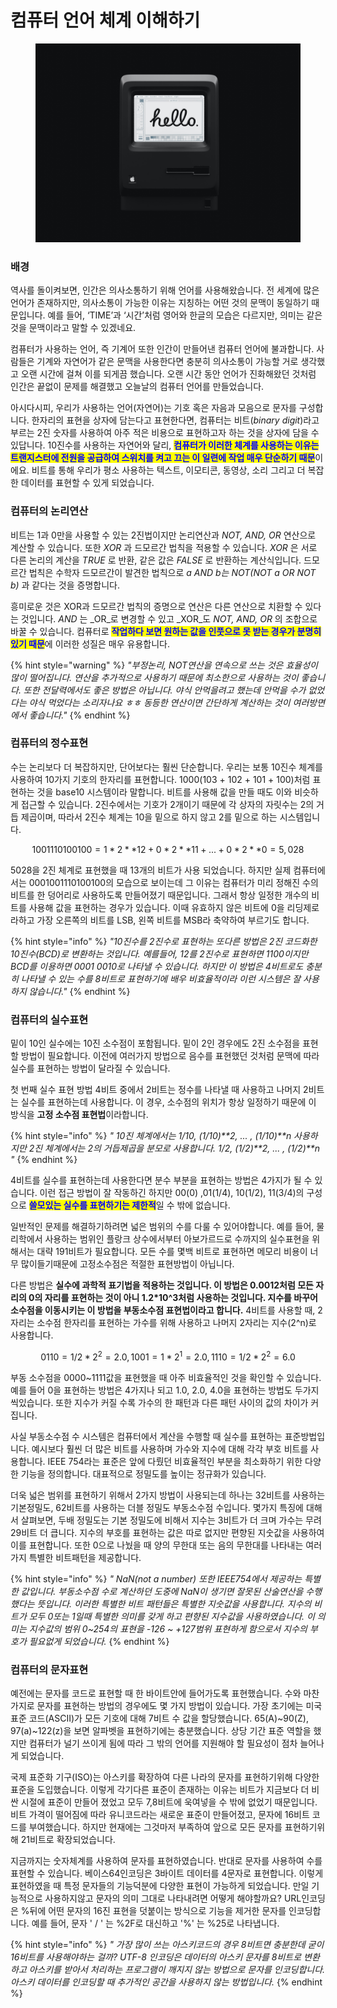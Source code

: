 # 컴퓨터 언어 체계 이해하기



<figure><img src="../../.gitbook/assets/mac.jpeg" alt=""><figcaption></figcaption></figure>





### 배경 <a href="#undefined" id="undefined"></a>

역사를 돌이켜보면, 인간은 의사소통하기 위해 언어를 사용해왔습니다. 전 세계에 많은 언어가 존재하지만, 의사소통이 가능한 이유는 지칭하는 어떤 것의 문맥이 동일하기 때문입니다. 예를 들어, ‘TIME’과 ‘시간’처럼 영어와 한글의 모습은 다르지만, 의미는 같은 것을 문맥이라고 말할 수 있겠네요.&#x20;

컴퓨터가 사용하는 언어, 즉 기계어 또한 인간이 만들어낸 컴퓨터 언어에 불과합니다. 사람들은 기계와 자연어가 같은 문맥을 사용한다면 충분히 의사소통이 가능할 거로 생각했고 오랜 시간에 걸쳐 이를 되게끔 했습니다. 오랜 시간 동안 언어가 진화해왔던 것처럼 인간은 끝없이 문제를 해결했고 오늘날의 컴퓨터 언어를 만들었습니다.

아시다시피, 우리가 사용하는 언어(자연어)는 기호 혹은 자음과 모음으로 문자를 구성합니다. 한자리의 표현을 상자에 담는다고 표현한다면, 컴퓨터는 비트(_binary digit_)라고 부르는 2진 숫자를 사용하여 아주 적은 비용으로 표현하고자 하는 것을 상자에 담을 수 있답니다. 10진수를 사용하는 자연어와 달리, <mark style="color:blue;">**컴퓨터가 이러한 체계를 사용하는 이유는 트랜지스터에 전원을 공급하여 스위치를 켜고 끄는 이 일련에 작업 매우 단순하기 때문**</mark>이에요. 비트를 통해 우리가 평소 사용하는 텍스트, 이모티콘, 동영상, 소리 그리고 더 복잡한 데이터를 표현할 수 있게 되었습니다.







### **컴퓨터의 논리연산**

비트는 1과 0만을 사용할 수 있는 2진법이지만 논리연산과 _NOT, AND, OR_ 연산으로 계산할 수 있습니다. 또한 _XOR_ 과 드모르간 법칙을 적용할 수 있습니다. _XOR_ 은 서로 다른 논리의 계산을 _TRUE_ 로 반환, 같은 값은 _FALSE_ 로 반환하는 계산식입니다. 드모르간 법칙은 수학자 드모르간이 발견한 법칙으로 _a AND b는 NOT(NOT a OR NOT b)_ 과 같다는 것을 증명합니다.&#x20;

흥미로운 것은 XOR과 드모르간 법칙의 증명으로 연산은 다른 연산으로 치환할 수 있다는 것입니다. _AND_ 는 _OR_로 변경할 수 있고 _XOR_도 _NOT, AND, OR_ 의 조합으로 바꿀 수 있습니다. 컴퓨터로 <mark style="color:blue;">**작업하다 보면 원하는 값을 인풋으로 못 받는 경우가 분명히 있기 때문**</mark>에 이러한 성질은 매우 유용합니다.

{% hint style="warning" %}
_"부정논리, NOT연산을 연속으로 쓰는 것은 효율성이 많이 떨어집니다. 연산을 추가적으로 사용하기 때문에 최소한으로 사용하는 것이 좋습니다. 또한 전달력에서도 좋은 방법은 아닙니다. 야식 안먹을려고 했는데 안먹을 수가 없었다는 야식 먹었다는 소리자나요 ㅎㅎ 동등한 연산이면 간단하게 계산하는 것이 여러방면에서 좋습니다."_
{% endhint %}







### **컴퓨터의 정수표현**

수는 논리보다 더 복잡하지만, 단어보다는 훨씬 단순합니다. 우리는 보통 10진수 체계를 사용하여 10가지 기호의 한자리를 표현합니다. 1000(103 + 102 + 101 + 100)처럼 표현하는 것을 base10 시스템이라 말합니다. 비트를 사용해 값을 만들 때도 이와 비슷하게 접근할 수 있습니다. 2진수에서는 기호가 2개이기 때문에 각 상자의 자릿수는 2의 거듭 제곱이며, 따라서 2진수 체계는 10을 밑으로 하지 않고 2를 밑으로 하는 시스템입니다.

$$
1001110100100 =1*2**12 + 0*2**11 + ... + 0*2**0 =5,028
$$

5028을 2진 체계로 표현했을 때 13개의 비트가 사용 되었습니다. 하지만 실제 컴퓨터에서는 0001001110100100의 모습으로 보이는데 그 이유는 컴퓨터가 미리 정해진 수의 비트를 한 덩어리로 사용하도록 만들어졌기 때문입니다. 그래서 항상 일정한 개수의 비트를 사용해 값을 표현하는 경우가 있습니다. 이때 유효하지 않은 비트에 0을 리딩제로라하고 가장 오른쪽의 비트를 LSB, 왼쪽 비트를 MSB라 축약하여 부르기도 합니다.

{% hint style="info" %}
_"10진수를 2진수로 표현하는 또다른 방법은 2진 코드화한 10진수(BCD)로 변환하는 것입니다. 예를들어, 12를 2진수로 표현하면 1100이지만 BCD를 이용하면 0001 0010로 나타낼 수 있습니다. 하지만 이 방법은 4비트로도 충분히 나타낼 수 있는 수를 8비트로 표현하기에 배우 비효율적이라 이런 시스템은 잘 사용하지 않습니다."_
{% endhint %}







### **컴퓨터의 실수표현**

밑이 10인 실수에는 10진 소수점이 포함됩니다. 밑이 2인 경우에도 2진 소수점을 표현할 방법이 필요합니다. 이전에 여러가지 방법으로 음수를 표현했던 것처럼 문맥에 따라 실수를 표현하는 방법이 달라질 수 있습니다.

첫 번째 실수 표현 방법 4비트 중에서 2비트는 정수를 나타낼 때 사용하고 나머지 2비트는 실수를 표현하는데 사용합니다. 이 경우, 소수점의 위치가 항상 일정하기 때문에 이 방식을 **고정 소수점 표현법**이라합니다.

{% hint style="info" %}
_" 10진 체계에서는 1/10, (1/10)\*\*2, ... , (1/10)\*\*n 사용하지만 2진 체계에서는 2의 거듭제곱을 분모로 사용합니다. 1/2, (1/2)\*\*2, ... , (1/2)\*\*n "_
{% endhint %}

4비트를 실수를 표현하는데 사용한다면 분수 부분을 표현하는 방법은 4가지가 될 수 있습니다. 이런 접근 방법이 잘 작동하긴 하지만 00(0) ,01(1/4), 10(1/2), 11(3/4)의 구성으로 <mark style="color:blue;">**쓸모있는 실수를 표현하기는 제한적**</mark>일 수 밖에 없습니다.&#x20;

일반적인 문제를 해결하기하려면 넓은 범위의 수를 다룰 수 있어야합니다. 예를 들어, 물리학에서 사용하는 범위인 플랑크 상수에서부터 아보가르드로 수까지의 실수표현을 위해서는 대략 191비트가 필요합니다. 모든 수를 몇백 비트로 표현하면 메모리 비용이 너무 많이들기때문에 고정소수점은 적절한 표현방법이 아닙니다.

다른 방법은 **실수에 과학적 표기법을 적용하는 것입니다. 이 방법은 0.0012처럼 모든 자리의 0의 자리를 표현하는 것이 아니 1.2\*10^3처럼 사용하는 것입니다. 지수를 바꾸어 소수점을 이동시키는 이 방법을 부동소수점 표현법이라고 합니다.** 4비트를 사용할 때, 2자리는 소수점 한자리를 표현하는 가수를 위해 사용하고 나머지 2자리는 지수(2^n)로 사용합니다.&#x20;

$$
0110 = 1/2*2^2 = 2.0 , 1001 = 1*2^1 = 2.0,   1110 = 1/2 * 2^2 = 6.0
$$

​부동 소수점을 0000\~1111값을 표현했을 때 아주 비효율적인 것을 확인할 수 있습니다. 예를 들어 0을 표현하는 방법은 4가지나 되고 1.0, 2.0, 4.0을 표현하는 방법도 두가지씩있습니다. 또한 지수가 커질 수록 가수의 한 패턴과 다른 패턴 사이의 값의 차이가 커집니다.

사실 부동소수점 수 시스템은 컴퓨터에서 계산을 수행할 때 실수를 표현하는 표준방법입니다. 예시보다 훨씬 더 많은 비트를 사용하며 가수와 지수에 대해 각각 부호 비트를 사용합니다. IEEE 754라는 표준은 앞에 다뤘던 비효율적인 부분을 최소화하기 위한 다양한 기능을 정의합니다. 대표적으로 정밀도를 높이는 정규화가 있습니다.

더욱 넓은 범위를 표현하기 위해서 2가지 방법이 사용되는데 하나는 32비트를 사용하는 기본정밀도, 62비트를 사용하는 더블 정밀도 부동소수점 수입니다. 몇가지 특징에 대해서 살펴보면, 두배 정밀도는 기본 정밀도에 비해서 지수는 3비트가 더 크며 가수는 무려 29비트 더 큽니다. 지수의 부호를 표현하는 값은 따로 없지만 편향된 지숫값을 사용하여 이를 표현합니다. 또한 0으로 나눴을 때 양의 무한대 또는 음의 무한대를 나타내는 여러가지 특별한 비트패턴을 제공합니다.

{% hint style="info" %}
_" NaN(not a number) 또한 IEEE754에서 제공하는 특별한 값입니다. 부동소수점 수로 계산하던 도중에 NaN이 생기면 잘못된 산술연산을 수행했다는 뜻입니다. 이러한 특별한 비트 패턴들은 특별한 지숫값을 사용합니다. 지수의 비트가 모두 0또는 1일때 특별한 의미를 갖게 하고 편향된 지수값을 사용하였습니다. 이 의미는 지수값의 범위 0\~254의 표현을 -126 \~ +127범위 표현하게 함으로서 지수의 부호가 필요없게 되었습니다._
{% endhint %}







### **컴퓨터의 문자표현**

예전에는 문자를 코드로 표현할 때 한 바이트안에 들어가도록 표현했습니다. 수와 마찬가지로 문자를 표현하는 방법의 경우에도 몇 가지 방법이 있습니다. 가장 초기에는 미국 표준 코드(ASCII)가 모든 기호에 대해 7비트 수 값을 할당했습니다. 65(A)\~90(Z), 97(a)\~122(z)을 보면 알파벳을 표현하기에는 충분했습니다. 상당 기간 표준 역할을 했지만 컴퓨터가 널기 쓰이게 됨에 따라 그 밖의 언어를 지원해야 할 필요성이 점차 늘어나게 되었습니다.

국제 표준화 기구(ISO)는 아스키를 확장하여 다른 나라의 문자를 표현하기위해 다양한 표준을 도입했습니다. 이렇게 각기다른 표준이 존재하는 이유는 비트가 지금보다 더 비싼 시절에 표준이 만들어 졌었고 모두 7,8비트에 욱여넣을 수 밖에 없었기 때문입니다. 비트 가격이 떨어짐에 따라 유니코드라는 새로운 표준이 만들어졌고, 문자에 16비트 코드를 부여했습니다. 하지만 현재에는 그것마저 부족하여 앞으로 모든 문자를 표현하기위해 21비트로 확장되었습니다.

지금까지는 숫자체계를 사용하여 문자를 표현하였습니다. 반대로 문자를 사용하여 수를 표현할 수 있습니다. 베이스64인코딩은 3바이트 데이터를 4문자로 표현합니다. 이렇게 표현하였을 때 특정 문자들의 기능덕분에 다양한 표현이 가능하게 되었습니다. 만일 기능적으로 사용하지않고 문자의 의미 그대로 나타내려면 어떻게 해야할까요? URL인코딩은 %뒤에 어떤 문자의 16진 표현을 덧붙이는 방식으로 기능을 제거한 문자를 인코딩합니다. 예를 들어, 문자 ' / ' 는 %2F로 대신하고 '%' 는 %25로 나타냅니다.

{% hint style="info" %}
_" 가장 많이 쓰는 아스키코드의 경우 8비트면 충분한데 굳이 16비트를 사용해야하는 걸까? UTF-8 인코딩은 데이터의 아스키 문자를 8비트로 변환하고 아스키를 받아서 처리하는 프로그램이 깨지지 않는 방법으로 문자를 인코딩합니다. 아스키 데이터를 인코딩할 때 추가적인 공간을 사용하지 않는 방법입니다._
{% endhint %}
